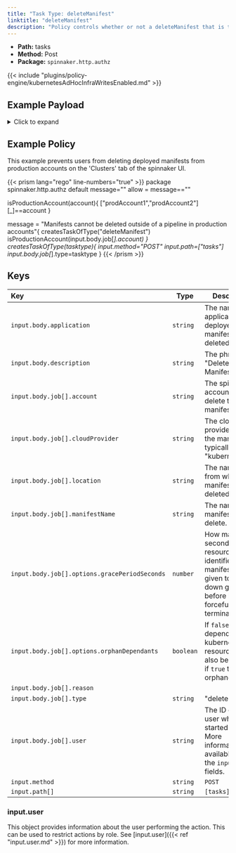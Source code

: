 ```yaml
---
title: "Task Type: deleteManifest"
linktitle: "deleteManifest"
description: "Policy controls whether or not a deleteManifest that is triggered from outside a spinnaker pipeline (e.g. from the 'Clusters' tab of an application) can run."
---
```


- **Path:** tasks
- **Method:** Post
- **Package:** `spinnaker.http.authz`

{{< include "plugins/policy-engine/kubernetesAdHocInfraWritesEnabled.md" >}}

## Example Payload

<details><summary>Click to expand</summary>

```json
{
  "input": {
    "body": {
      "application": "hostname",
      "description": "Delete manifest",
      "job": [
        {
          "account": "spinnaker",
          "cloudProvider": "kubernetes",
          "location": "staging",
          "manifestName": "deployment hostname",
          "options": {
            "gracePeriodSeconds": 5,
            "orphanDependants": false
          },
          "reason": null,
          "type": "deleteManifest",
          "user": "myUserName"
        }
      ]
    },
    "method": "POST",
    "path": [
      "tasks"
    ],
    "user": {
      "isAdmin": false,
      "roles": [],
      "username": "myUserName"
    }
  }
}
```
</details>

## Example Policy

This example prevents users from deleting deployed manifests from production accounts on the 'Clusters' tab of the spinnaker UI.

{{< prism lang="rego" line-numbers="true" >}}
package spinnaker.http.authz
default message=""
allow = message==""

isProductionAccount(account){
	["prodAccount1","prodAccount2"][_]==account
}

message = "Manifests cannot be deleted outside of a pipeline in production accounts"{
      createsTaskOfType("deleteManifest")
      isProductionAccount(input.body.job[_].account)
}
createsTaskOfType(tasktype){
    input.method="POST"
    input.path=["tasks"]
    input.body.job[_].type=tasktype
}
{{< /prism >}}

## Keys

| Key                                           | Type      | Description                                                                                                                   |
| :-------------------------------------------- | --------- | ----------------------------------------------------------------------------------------------------------------------------- |
| `input.body.application`                      | `string`  | The name of the application that deployed the manifest being deleted.                                                         |
| `input.body.description`                      | `string`  | The phrase "Delete Manifest".                                                                                                 |
| `input.body.job[].account`                    | `string`  | The spinnaker account that will delete the manifest.                                                                          |
| `input.body.job[].cloudProvider`              | `string`  | The cloud provider running the manifest, typically "kubernetes".                                                              |
| `input.body.job[].location`                   | `string`  | The namespace from which the manifest is deleted.                                                                             |
| `input.body.job[].manifestName`               | `string`  | The name of the manifest to delete.                                                                                           |
| `input.body.job[].options.gracePeriodSeconds` | `number`  | How many seconds the resource identified by the manifest is given to shut down gracefully before being forcefully terminated. |
| `input.body.job[].options.orphanDependants`   | `boolean` | If `false` dependant kubernetes resources will also be deleted, if `true` they are orphaned.                                  |
| `input.body.job[].reason`                     |           |                                                                                                                               |
| `input.body.job[].type`                       | `string`  | "deleteManifest"                                                                                                              |
| `input.body.job[].user`                       | `string`  | The ID of the user who started the job. More information is available under the `input.user` fields.                          |
| `input.method`                                | `string`  | `POST`                                                                                                                        |
| `input.path[]`                                | `string`  | `[tasks]`                                                                                                                     |

### input.user

This object provides information about the user performing the action. This can be used to restrict actions by role. See [input.user]({{< ref "input.user.md" >}}) for more information.
